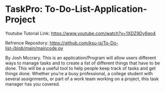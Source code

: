 # TaskPro: To-Do-List-Application-Project
Youtube Tutorial Link: https://www.youtube.com/watch?v=1XDZ9Dy6qo4

Refrence Repository: https://github.com/ksu-is/To-Do-list-/blob/main/maincode.py

By Josh Mccrary. This is an application/Program will allow users different ways to manage tasks and to create a list of different things that have to be done. This will be a useful tool to help people keep track of tasks and get things done. Whether you’re a busy professional, a college student with several assignments, or part of a work team working on a project, this task manager has you covered.
